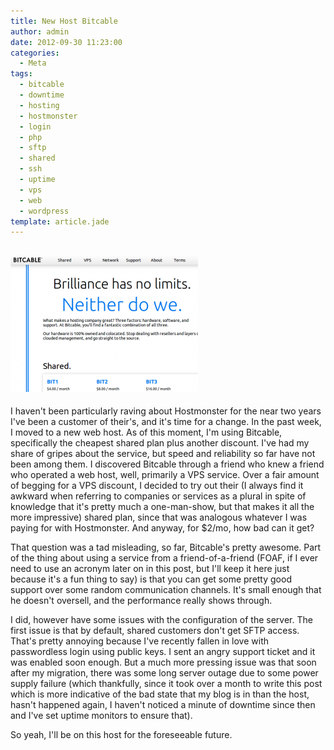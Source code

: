 ```yaml
---
title: New Host Bitcable
author: admin
date: 2012-09-30 11:23:00
categories:
  - Meta
tags: 
  - bitcable
  - downtime
  - hosting
  - hostmonster
  - login
  - php
  - sftp
  - shared
  - ssh
  - uptime
  - vps
  - web
  - wordpress
template: article.jade
---
```


## [![](1LlLi-300x218.png "1LlLi")](1LlLi.png)

I haven't been particularly raving about Hostmonster for the near two years I've been a customer of their's, and it's time for a change. In the past week, I moved to a new web host. As of this moment, I'm using Bitcable, specifically the cheapest shared plan plus another discount. I've had my share of gripes about the service, but speed and reliability so far have not been among them. I discovered Bitcable through a friend who knew a friend who operated a web host, well, primarily a VPS service. Over a fair amount of begging for a VPS discount, I decided to try out their (I always find it awkward when referring to companies or services as a plural in spite of knowledge that it's pretty much a one-man-show, but that makes it all the more impressive) shared plan, since that was analogous whatever I was paying for with Hostmonster. And anyway, for $2/mo, how bad can it get?

That question was a tad misleading, so far, Bitcable's pretty awesome. Part of the thing about using a service from a friend-of-a-friend (FOAF, if I ever need to use an acronym later on in this post, but I'll keep it here just because it's a fun thing to say) is that you can get some pretty good support over some random communication channels. It's small enough that he doesn't oversell, and the performance really shows through.

I did, however have some issues with the configuration of the server. The first issue is that by default, shared customers don't get SFTP access. That's pretty annoying because I've recently fallen in love with passwordless login using public keys. I sent an angry support ticket and it was enabled soon enough. But a much more pressing issue was that soon after my migration, there was some long server outage due to some power supply failure (which thankfully, since it took over a month to write this post which is more indicative of the bad state that my blog is in than the host, hasn't happened again, I haven't noticed a minute of downtime since then and I've set uptime monitors to ensure that).

So yeah, I'll be on this host for the foreseeable future.
